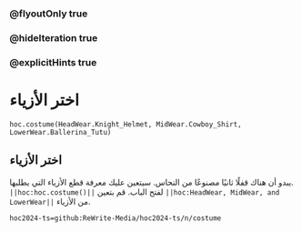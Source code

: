 ### @flyoutOnly true
### @hideIteration true
### @explicitHints true

# اختر الأزياء

```python-template
hoc.costume(HeadWear.Knight_Helmet, MidWear.Cowboy_Shirt, LowerWear.Ballerina_Tutu)
```

## اختر الأزياء
يبدو أن هناك قفلًا ثانيًا مصنوعًا من النحاس. سيتعين عليك معرفة قطع الأزياء التي يطلبها. ``||hoc:hoc.costume()||`` لفتح الباب. قم بتعين ``||hoc:HeadWear, MidWear, and LowerWear||`` من الأزياء.




```package
hoc2024-ts=github:ReWrite-Media/hoc2024-ts/n/costume
```